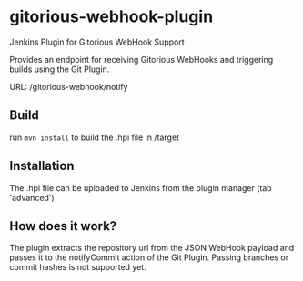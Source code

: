 gitorious-webhook-plugin
========================

Jenkins Plugin for Gitorious WebHook Support

Provides an endpoint for receiving Gitorious WebHooks and triggering builds using the Git Plugin. 

URL: /gitorious-webhook/notify

Build
------------------------
run `mvn install` to build the .hpi file in /target

Installation
------------------------
The .hpi file can be uploaded to Jenkins from the plugin manager (tab 'advanced')

How does it work?
------------------------
The plugin extracts the repository url from the JSON WebHook payload and passes it to the notifyCommit action of the Git Plugin. Passing branches or commit hashes is not supported yet.
